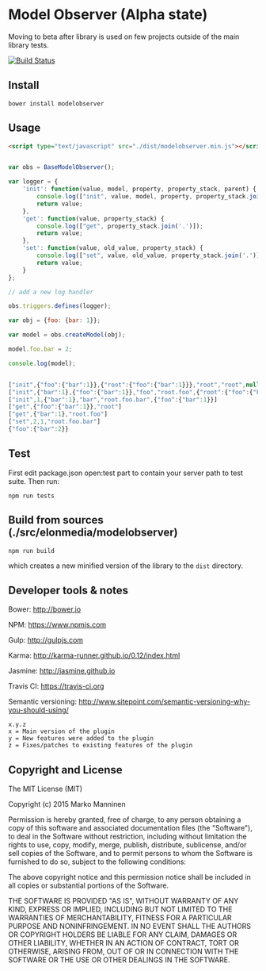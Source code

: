 # Model Observer (Alpha state)

Moving to beta after library is used on few projects outside of the main library tests.

[![Build Status](https://travis-ci.org/markomanninen/modelobserver.svg?branch=master)](https://travis-ci.org/markomanninen/modelobserver)

## Install

	bower install modelobserver

## Usage

```html
<script type="text/javascript" src="./dist/modelobserver.min.js"></script>
```

```js

var obs = BaseModelObserver();

var logger = {
    'init': function(value, model, property, property_stack, parent) {
        console.log(["init", value, model, property, property_stack.join('.'), parent]);
        return value;
    },
    'get': function(value, property_stack) {
        console.log(["get", property_stack.join('.')]);
        return value;
    },
    'set': function(value, old_value, property_stack) {
        console.log(["set", value, old_value, property_stack.join('.')]);
        return value;
    }
};

// add a new log handler

obs.triggers.defines(logger);

var obj = {foo: {bar: 1}};

var model = obs.createModel(obj);

model.foo.bar = 2;

console.log(model);


```

```js

["init",{"foo":{"bar":1}},{"root":{"foo":{"bar":1}}},"root","root",null]
["init",{"bar":1},{"foo":{"bar":1}},"foo","root.foo",{"root":{"foo":{"bar":1}}}]
["init",1,{"bar":1},"bar","root.foo.bar",{"foo":{"bar":1}}]
["get",{"foo":{"bar":1}},"root"]
["get",{"bar":1},"root.foo"]
["set",2,1,"root.foo.bar"]
{"foo":{"bar":2}}

```

## Test

First edit package.json open:test part to contain your server path to test suite. Then run:

	npm run tests

## Build from sources (./src/elonmedia/modelobserver)

	npm run build

which creates a new minified version of the library to the `dist` directory.

## Developer tools & notes

Bower: http://bower.io

NPM: https://www.npmjs.com

Gulp: http://gulpjs.com

Karma: http://karma-runner.github.io/0.12/index.html

Jasmine: http://jasmine.github.io

Travis CI: https://travis-ci.org

Semantic versioning: http://www.sitepoint.com/semantic-versioning-why-you-should-using/

```
x.y.z
x = Main version of the plugin
y = New features were added to the plugin
z = Fixes/patches to existing features of the plugin
```

## Copyright and License

The MIT License (MIT)

Copyright (c) 2015 Marko Manninen

Permission is hereby granted, free of charge, to any person obtaining a copy of
this software and associated documentation files (the "Software"), to deal in
the Software without restriction, including without limitation the rights to
use, copy, modify, merge, publish, distribute, sublicense, and/or sell copies of
the Software, and to permit persons to whom the Software is furnished to do so,
subject to the following conditions:

The above copyright notice and this permission notice shall be included in all
copies or substantial portions of the Software.

THE SOFTWARE IS PROVIDED "AS IS", WITHOUT WARRANTY OF ANY KIND, EXPRESS OR
IMPLIED, INCLUDING BUT NOT LIMITED TO THE WARRANTIES OF MERCHANTABILITY, FITNESS
FOR A PARTICULAR PURPOSE AND NONINFRINGEMENT. IN NO EVENT SHALL THE AUTHORS OR
COPYRIGHT HOLDERS BE LIABLE FOR ANY CLAIM, DAMAGES OR OTHER LIABILITY, WHETHER
IN AN ACTION OF CONTRACT, TORT OR OTHERWISE, ARISING FROM, OUT OF OR IN
CONNECTION WITH THE SOFTWARE OR THE USE OR OTHER DEALINGS IN THE SOFTWARE.